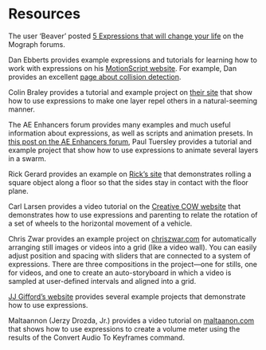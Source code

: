 <a id="resources"></a>

# Resources

The user ‘Beaver’ posted [5 Expressions that will change your life](http://mograph.net/board/index.php?showtopic=13954) on the Mograph forums.

Dan Ebberts provides example expressions and tutorials for learning how to work with expressions on his [MotionScript website](http://www.adobe.com/go/learn_ae_motionscripthome). For example, Dan provides an excellent [page about collision detection](http://www.motionscript.com/design-guide/collision.html).

Colin Braley provides a tutorial and example project on [their site](http://www.adobe.com/go/learn_ae_colinrepelexpression) that show how to use expressions to make one layer repel others in a natural-seeming manner.

The AE Enhancers forum provides many examples and much useful information about expressions, as well as scripts and animation presets. In [this post on the AE Enhancers forum](http://www.adobe.com/go/learn_ae_paulswarmexpression), Paul Tuersley provides a tutorial and example project that show how to use expressions to animate several layers in a swarm.

Rick Gerard provides an example on [Rick’s site](http://www.adobe.com/go/learn_ae_ricksquarewheels) that demonstrates rolling a square object along a floor so that the sides stay in contact with the floor plane.

Carl Larsen provides a video tutorial on the [Creative COW website](http://library.creativecow.net/articles/larsen_carl/vehicle_rig.php) that demonstrates how to use expressions and parenting to relate the rotation of a set of wheels to the horizontal movement of a vehicle.

Chris Zwar provides an example project on [chriszwar.com](http://chriszwar.com/wordpress/2008/11/imagegrids/) for automatically arranging still images or videos into a grid (like a video wall). You can easily adjust position and spacing with sliders that are connected to a system of expressions. There are three compositions in the project—one for stills, one for videos, and one to create an auto-storyboard in which a video is sampled at user-defined intervals and aligned into a grid.

[JJ Gifford’s website](http://www.adobe.com/go/learn_ae_jjgiffordexpressions) provides several example projects that demonstrate how to use expressions.

Maltaannon (Jerzy Drozda, Jr.) provides a video tutorial on [maltaanon.com](http://maltaannon.com/articles/after-effects/smart-volume-meter/) that shows how to use expressions to create a volume meter using the results of the Convert Audio To Keyframes command.

<!-- Harry Frank provides a tutorial on his graymachine website that shows how to use expressions to read data from an external text file. -->

